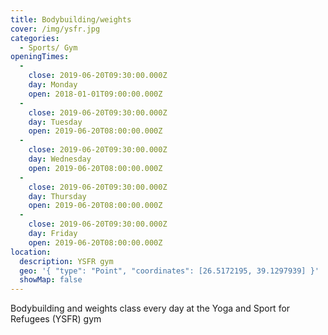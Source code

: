 ```yaml
---
title: Bodybuilding/weights
cover: /img/ysfr.jpg
categories:
  - Sports/ Gym
openingTimes:
  - 
    close: 2019-06-20T09:30:00.000Z
    day: Monday
    open: 2018-01-01T09:00:00.000Z
  - 
    close: 2019-06-20T09:30:00.000Z
    day: Tuesday
    open: 2019-06-20T08:00:00.000Z
  - 
    close: 2019-06-20T09:30:00.000Z
    day: Wednesday
    open: 2019-06-20T08:00:00.000Z
  - 
    close: 2019-06-20T09:30:00.000Z
    day: Thursday
    open: 2019-06-20T08:00:00.000Z
  - 
    close: 2019-06-20T09:30:00.000Z
    day: Friday
    open: 2019-06-20T08:00:00.000Z
location:
  description: YSFR gym
  geo: '{ "type": "Point", "coordinates": [26.5172195, 39.1297939] }'
  showMap: false
---
```


Bodybuilding and weights class every day at the Yoga and Sport for Refugees (YSFR) gym